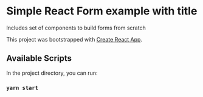 # Simple React Form example with title
Includes set of components to build forms from scratch

This project was bootstrapped with [Create React App](https://github.com/facebook/create-react-app).

## Available Scripts

In the project directory, you can run:

### `yarn start`


